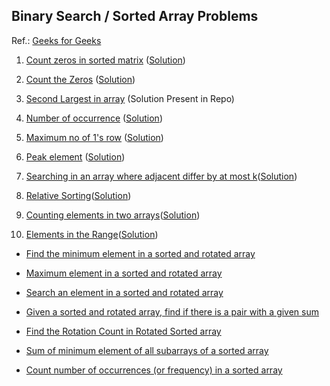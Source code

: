 ## Binary Search / Sorted Array Problems
Ref.: [Geeks for Geeks](https://practice.geeksforgeeks.org/explore/?category%5B%5D=Searching&page=1&sortBy=accuracy)
01. [Count zeros in sorted matrix](https://practice.geeksforgeeks.org/problems/count-zeros-in-a-sorted-matrix/1) ([Solution](http://javabypatel.blogspot.com/2016/10/count-zeros-in-sorted-matrix.html))

02. [Count the Zeros](https://practice.geeksforgeeks.org/problems/count-the-zeros/0#ExpectOP) ([Solution](https://ide.geeksforgeeks.org/gXszGSfFgG))

03. [Second Largest in array](https://practice.geeksforgeeks.org/problems/second-largest/0) (Solution Present in Repo)

04. [Number of occurrence](https://practice.geeksforgeeks.org/problems/number-of-occurrence/0) ([Solution](https://www.techiedelight.com/count-occurrences-number-sorted-array-duplicates/))

05. [Maximum no of 1's row](https://practice.geeksforgeeks.org/problems/maximum-no-of-1s-row/0) ([Solution](https://www.techiedelight.com/find-index-row-containing-maximum-number-1s-matrix/))

06. [Peak element](https://practice.geeksforgeeks.org/problems/peak-element/1) ([Solution](https://www.techiedelight.com/find-peak-element-array/))

07. [Searching in an array where adjacent differ by at most k](https://practice.geeksforgeeks.org/problems/searching-in-an-array-where-adjacent-differ-by-at-most-k/0)([Solution](https://tutorialspoint.dev/data-structure/arrays/searching-array-adjacent-differ-k))

08. [Relative Sorting](https://practice.geeksforgeeks.org/problems/relative-sorting/0)([Solution](https://medium.com/algorithm-and-datastructure/relative-sort-array-11a6ea50f20a))

09. [Counting elements in two arrays](https://practice.geeksforgeeks.org/problems/counting-elements-in-two-arrays/1)([Solution](http://cseinterviewquestions2016.blogspot.com/2017/06/counting-elements-in-two-arrays.html))

10. [Elements in the Range](https://practice.geeksforgeeks.org/problems/elements-in-the-range/0)([Solution]())
- [Find the minimum element in a sorted and rotated array](https://www.geeksforgeeks.org/find-minimum-element-in-a-sorted-and-rotated-array/)

- [Maximum element in a sorted and rotated array](https://www.geeksforgeeks.org/maximum-element-in-a-sorted-and-rotated-array/)

- [Search an element in a sorted and rotated array](https://www.geeksforgeeks.org/search-an-element-in-a-sorted-and-pivoted-array/)

- [Given a sorted and rotated array, find if there is a pair with a given sum](https://www.geeksforgeeks.org/given-a-sorted-and-rotated-array-find-if-there-is-a-pair-with-a-given-sum/)

- [Find the Rotation Count in Rotated Sorted array](https://www.geeksforgeeks.org/find-rotation-count-rotated-sorted-array/)

- [Sum of minimum element of all subarrays of a sorted array](https://www.geeksforgeeks.org/sum-of-minimum-element-of-all-subarrays-of-a-sorted-array/)

- [Count number of occurrences (or frequency) in a sorted array](https://www.geeksforgeeks.org/count-number-of-occurrences-or-frequency-in-a-sorted-array/)